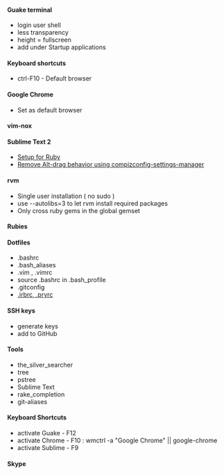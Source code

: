 #### Guake terminal
  * login user shell
  * less transparency
  * height = fullscreen
  * add under Startup applications

#### Keyboard shortcuts
  * ctrl-F10 - Default browser

#### Google Chrome
  * Set as default browser

#### vim-nox

#### Sublime Text 2
  * [Setup for Ruby](http://blog.codeclimate.com/blog/2012/06/21/sublime-text-2-for-ruby/)
  * [Remove Alt-drag behavior using compizconfig-settings-manager](http://askubuntu.com/questions/67518/how-to-disable-window-move-with-alt-left-mouse-button)

#### rvm
  * Single user installation ( no sudo )
  * use --autolibs=3 to let rvm install required packages
  * Only cross ruby gems in the global gemset

#### Rubies

#### Dotfiles
  * .bashrc
  * .bash_aliases
  * .vim , .vimrc
  * source .bashrc in .bash_profile
  * .gitconfig
  * [.irbrc, .pryrc](https://gist.github.com/fabiokr/4555771)

#### SSH keys
  * generate keys
  * add to GitHub

#### Tools
  * the_silver_searcher
  * tree
  * pstree
  * Sublime Text
  * rake_completion
  * git-aliases

#### Keyboard Shortcuts
  * activate Guake - F12
  * activate Chrome - F10 : wmctrl -a "Google Chrome" || google-chrome
  * activate Sublime - F9

#### Skype
